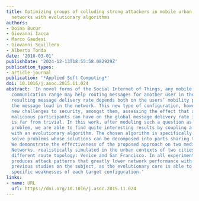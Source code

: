 ```yaml
---
title: Optimizing groups of colluding strong attackers in mobile urban communication
  networks with evolutionary algorithms
authors:
- Doina Bucur
- Giovanni Iacca
- Marco Gaudesi
- Giovanni Squillero
- Alberto Tonda
date: '2016-03-01'
publishDate: '2024-12-13T18:55:58.082929Z'
publication_types:
- article-journal
publication: '*Applied Soft Computing*'
doi: 10.1016/j.asoc.2015.11.024
abstract: 'In novel forms of the Social Internet of Things, any mobile user within
  communication range may help routing messages for another user in the network. The
  resulting message delivery rate depends both on the users’ mobility patterns and
  the message load in the network. This new type of configuration, however, poses
  new challenges to security, amongst them, assessing the effect that a group of colluding
  malicious participants can have on the global message delivery rate in such a network
  is far from trivial. In this work, after modeling such a question as an optimization
  problem, we are able to find quite interesting results by coupling a network simulator
  with an evolutionary algorithm. The chosen algorithm is specifically designed to
  solve problems whose solutions can be decomposed into parts sharing the same structure.
  We demonstrate the effectiveness of the proposed approach on two medium-sized Delay-Tolerant
  Networks, realistically simulated in the urban contexts of two cities with very
  different route topology: Venice and San Francisco. In all experiments, our methodology
  produces attack patterns that greatly lower network performance with respect to
  previous studies on the subject, as the evolutionary core is able to exploit the
  specific weaknesses of each target configuration.'
links:
- name: URL
  url: https://doi.org/10.1016/j.asoc.2015.11.024
---
```

